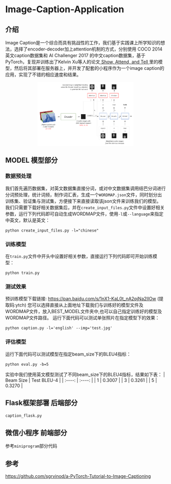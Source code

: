 # Image-Caption-Application
## 介绍
  Image Caption是一个综合而具有挑战性的工作，我们基于实践课上所学知识的想法，选择了encoder-decoder加上attention机制的方式，分别使用 COCO 2014 英文caption数据集和 AI Challenger 2017 的中文caption数据集，基于PyTorch，复现并训练出了Kelvin Xu等人的论文[ Show, Attend, and Tell ](https://arxiv.org/abs/1502.03044)里的模型，然后将其部署在服务器上，并开发了配套的小程序作为一个image caption的应用，实现了不错的相应速度和结果。
 <div  align="center">    
  <img src="img/模型图.png" width = "300" height = "200" alt="模型图" align=center />
 </div>


## MODEL 模型部分
### 数据预处理
  我们首先遍历数据集，对英文数据集直接分词，或对中文数据集调用结巴分词进行分词预处理，统计词频，制作词汇表，生成一个`WORDMAP.json`文件，同时划分出训练集、验证集与测试集，方便接下来直接读取该json文件来训练我们的模型。
  我们只需要下载好相关数据集后，并在`create_input_files.py`文件中设置好相关参数，运行下列代码即可自动生成WORDMAP文件，使用`-l`或`--language`来指定中英文，默认是英文：
```python3
python create_input_files.py -l="chinese"
```

### 训练模型
  在`train.py`文件中开头中设置好相关参数，直接运行下列代码即可开始训练模型：
```python3
python train.py
```

### 测试效果
  预训练模型下载链接: <https://pan.baidu.com/s/1nX1-KaL0t_nA2pjNa2IIOw> (提取码:ytch) 
  您可以选择直接从上面地址下载我们与训练好的模型文件及WORDMAP文件，放入BEST_MODEL文件夹中,也可以自己指定训练好的模型及WORDMAP文件路径。
  运行下面代码可以测试单张照片在指定模型下的效果：
```python3
python caption.py -l='english' --img='test.jpg' 
```
### 评估模型
  运行下面代码可以测试模型在指定beam_size下的BLEU4指标：
```python3
python eval.py -b=5
```
实验中我们使用英文模型测试了不同beam_size下的BLEU4指标，结果如下表：
| Beam Size | Test BLEU-4 |
| :----: | :----: |
| 1 | 0.3007 |
| 3 | 0.3261 |
| 5 | 0.3270 |

## Flask框架部署 后端部分
  `caption_flask.py`
## 微信小程序 前端部分
  参考`miniprogram`部分代码

## 参考
https://github.com/sgrvinod/a-PyTorch-Tutorial-to-Image-Captioning
